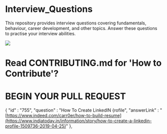 # Interview_Questions

This repository  provides interview questions covering fundamentals, behaviour, career development, and other topics. Answer these questions to practise your interview abilities.

[![](https://blog-consumer.glassdoor.com/app/uploads/sites/2/1000X439_Most-Common-Interview-Questions-1-1024x450.png)](https://blog-consumer.glassdoor.com/app/uploads/sites/2/1000X439_Most-Common-Interview-Questions-1-1024x450.png)


# Read CONTRIBUTING.md for 'How to Contribute'?

# BEGIN YOUR PULL REQUEST
{
        "id" : "755",
        "question" : "How To Create LinkedIN {rofile",
        "answerLink" : "[https://www.indeed.com/carr0er/how-to-build-resume](https://www.indiatoday.in/information/story/how-to-create-a-linkedin-profile-1509736-2019-04-25)"
 }, 
